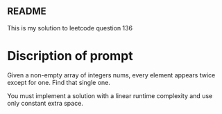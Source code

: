 ## README

This is my solution to leetcode question 136

# Discription of prompt

Given a non-empty array of integers nums, every element appears twice except for one. Find that single one.

You must implement a solution with a linear runtime complexity and use only constant extra space.
